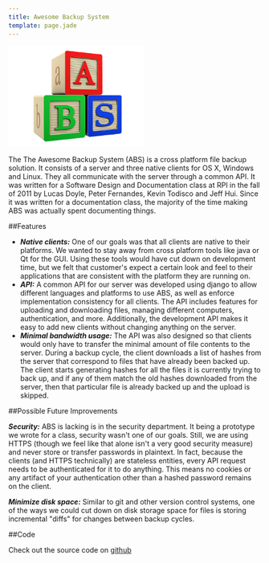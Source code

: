 ```yaml
---
title: Awesome Backup System
template: page.jade
---
```


<div class="media-container">

<img src="/images/projects/abs.png">

</div>

The The Awesome Backup System (ABS) is a cross platform file backup solution. It consists of a server and three native clients for OS X, Windows and Linux. They all communicate with the server through a common API. It was written for a Software Design and Documentation class at RPI in the fall of 2011 by Lucas Doyle, Peter Fernandes, Kevin Todisco and Jeff Hui. Since it was written for a documentation class, the majority of the time making ABS was actually spent documenting things.

##Features

- ***Native clients:*** One of our goals was that all clients are native to their platforms. We wanted to stay away from cross platform tools like java or Qt for the GUI. Using these tools would have cut down on development time, but we felt that customer's expect a certain look and feel to their applications that are consistent with the platform they are running on.
- ***API:*** A common API for our server was developed using django to allow different languages and platforms to use ABS, as well as enforce implementation consistency for all clients. The API includes features for uploading and downloading files, managing different computers, authentication, and more. Additionally, the development API makes it easy to add new clients without changing anything on the server.
- ***Minimal bandwidth usage:*** The API was also designed so that clients would only have to transfer the minimal amount of file contents to the server. During a backup cycle, the client downloads a list of hashes from the server that correspond to files that have already been backed up. The client starts generating hashes for all the files it is currently trying to back up, and if any of them match the old hashes downloaded from the server, then that particular file is already backed up and the upload is skipped.


##Possible Future Improvements

***Security:*** ABS is lacking is in the security department. It being a prototype we wrote for a class, security wasn't one of our goals. Still, we are using HTTPS (though we feel like that alone isn't a very good security measure) and never store or transfer passwords in plaintext. In fact, because the clients (and HTTPS technically) are stateless entities, every API request needs to be authenticated for it to do anything. This means no cookies or any artifact of your authentication other than a hashed password remains on the client.

***Minimize disk space:*** Similar to git and other version control systems, one of the ways we could cut down on disk storage space for files is storing incremental "diffs" for changes between backup cycles.

##Code

Check out the source code on [github](https://github.com/Lorem/ABS)
